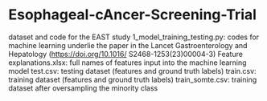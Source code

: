 # Esophageal-cAncer-Screening-Trial
dataset and code for the EAST study
1_model_training_testing.py: codes for machine learning underlie the paper in the Lancet Gastroenterology and Hepatology (https://doi.org/10.1016/
S2468-1253(23)00004-3)
Feature explanations.xlsx: full names of features input into the machine learning model
test.csv: testing dataset (features and ground truth labels)
train.csv: training dataset (features and ground truth labels)
train_somte.csv: training dataset after oversampling the minority class
